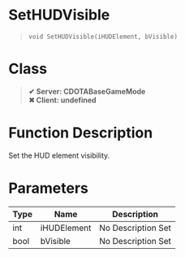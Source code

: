 # SetHUDVisible
> `void SetHUDVisible(iHUDElement, bVisible)`
# Class
> __✔ Server: CDOTABaseGameMode__  
> __✖ Client: undefined__  
# Function Description
Set the HUD element visibility.
# Parameters
Type|Name|Description
--|--|--
int|iHUDElement|No Description Set
bool|bVisible|No Description Set
